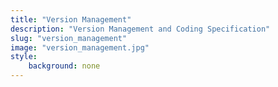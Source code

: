 ```yaml
---
title: "Version Management"
description: "Version Management and Coding Specification"
slug: "version_management"
image: "version_management.jpg"
style:
    background: none
---
```

